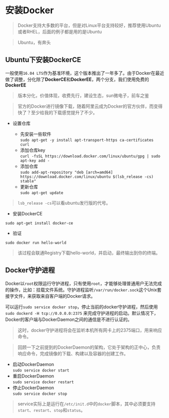 # 安装Docker

> Docker支持大多数的平台，但是对Linux平台支持较好，推荐使用Ubuntu或者RHEL，后面的例子都是用的是Ubuntu

> Ubuntu，有奔头

## Ubuntu下安装DockerCE

一般使用`16.04 LTS`作为基准环境，这个版本推出了一年多了。由于Docker在最近做了调整，分化除了**DockerCE**和**DockerEE**，两个分支，我们使用免费的**DockerEE**

> 版本分化，价值体现，收费先行，建设生态，sun微电子，前车之鉴

> 官方的Docker进行镜像下载，随着阿里云成为Docker的官方伙伴，而变得快了？至少给我的下载感觉提升了不少。

* 设置仓库

  * 先安装一些软件<br>
`sudo apt-get -y install apt-transport-https ca-certificates curl`
  * 添加仓库key<br>
`curl -fsSL https://download.docker.com/linux/ubuntu/gpg | sudo apt-key add -`
  * 添加仓库<br>
`sudo add-apt-repository "deb [arch=amd64] https://download.docker.com/linux/ubuntu $(lsb_release -cs) stable"`
  * 更新仓库<br>
`sudo apt-get update`

> `lsb_release -cs`可以看ubuntu发行版的代号。

* 安装DockerCE

`sudo apt-get install docker-ce`

* 验证

`sudo docker run hello-world`

> 该过程会联通Registry下载hello-world，并启动，最终输出到你的终端。

## Docker守护进程

Docker以`root`权限运行守护进程，只有使用`root`，才能够处理普通用户无法完成的操作，比如：挂载文件系统。守护进程监听`/var/run/docker.sock`这个Unix套接字文件，来获取来自客户端的Docker请求。

可以运行`sudo service docker stop`，停止当前的docker守护进程，然后使用`sudo dockerd -H tcp://0.0.0.0:2375` 来完成守护进程的启动。默认情况下，Docker的客户端与DockerDaemon之间的通信是不进行认证的。

> 这时，docker守护进程将会在监听本机所有网卡上的2375端口，用来响应命令。

> 回顾一下之前提到的DockerDaemon的架构，它处于架构的正中心，负责响应命令，完成镜像的下载、构建以及容器的创建工作。

* 启动DockerDaemon<br>
  `sudo service docker start`
* 重启DockerDaemon<br>
  `sudo service docker restart`
* 停止DockerDaemon<br>
  `sudo service docker stop`

> service实际上是运行在`/etc/init.d`中的`docker`脚本，其中必须要支持`start`、`restart`、`stop`和`status`。
